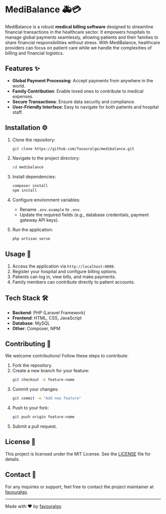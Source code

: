 # MediBalance 🚑💳

MediBalance is a robust **medical billing software** designed to streamline financial transactions in the healthcare sector. It empowers hospitals to manage global payments seamlessly, allowing patients and their families to share financial responsibilities without stress. With MediBalance, healthcare providers can focus on patient care while we handle the complexities of billing and financial logistics.

## Features ✨

- **Global Payment Processing**: Accept payments from anywhere in the world.
- **Family Contribution**: Enable loved ones to contribute to medical expenses.
- **Secure Transactions**: Ensure data security and compliance.
- **User-Friendly Interface**: Easy to navigate for both patients and hospital staff.

## Installation ⚙️

1. Clone the repository:
   ```bash
   git clone https://github.com/favouralgo/medibalance.git
   ```
2. Navigate to the project directory:
   ```bash
   cd medibalance
   ```
3. Install dependencies:
   ```bash
   composer install
   npm install
   ```

4. Configure environment variables:
   - Rename `.env.example` to `.env`.
   - Update the required fields (e.g., database credentials, payment gateway API keys).

5. Run the application:
   ```bash
   php artisan serve
   ```

## Usage 🚀

1. Access the application via `http://localhost:8000`.
2. Register your hospital and configure billing options.
3. Patients can log in, view bills, and make payments.
4. Family members can contribute directly to patient accounts.

## Tech Stack 🛠️

- **Backend**: PHP (Laravel Framework)
- **Frontend**: HTML, CSS, JavaScript
- **Database**: MySQL
- **Other**: Composer, NPM

## Contributing 🤝

We welcome contributions! Follow these steps to contribute:

1. Fork the repository.
2. Create a new branch for your feature:
   ```bash
   git checkout -b feature-name
   ```
3. Commit your changes:
   ```bash
   git commit -m "Add new feature"
   ```
4. Push to your fork:
   ```bash
   git push origin feature-name
   ```
5. Submit a pull request.

## License 📄

This project is licensed under the MIT License. See the [LICENSE](LICENSE) file for details.

## Contact 📧

For any inquiries or support, feel free to contact the project maintainer at [favouralgo](https://github.com/favouralgo).

---

Made with ❤️ by [favouralgo](https://github.com/favouralgo)
```